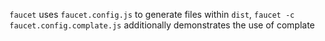 `faucet` uses `faucet.config.js` to generate files within `dist`,
`faucet -c faucet.config.complate.js` additionally demonstrates the use of complate
